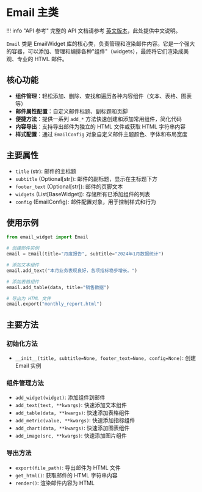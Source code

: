 # Email 主类

!!! info "API 参考"
    完整的 API 文档请参考 [英文版本](../../en/api/email.md)，此处提供中文说明。

`Email` 类是 EmailWidget 库的核心类，负责管理和渲染邮件内容。它是一个强大的容器，可以添加、管理和编排各种"组件"（widgets），最终将它们渲染成美观、专业的 HTML 邮件。

## 核心功能

- **组件管理**：轻松添加、删除、查找和遍历各种内容组件（文本、表格、图表等）
- **邮件属性配置**：自定义邮件标题、副标题和页脚
- **便捷方法**：提供一系列 `add_*` 方法快速创建和添加常用组件，简化代码
- **内容导出**：支持导出邮件为独立的 HTML 文件或获取 HTML 字符串内容
- **样式配置**：通过 `EmailConfig` 对象自定义邮件主题颜色、字体和布局宽度

## 主要属性

- `title` (str): 邮件的主标题
- `subtitle` (Optional[str]): 邮件的副标题，显示在主标题下方
- `footer_text` (Optional[str]): 邮件的页脚文本
- `widgets` (List[BaseWidget]): 存储所有已添加组件的列表
- `config` (EmailConfig): 邮件配置对象，用于控制样式和行为

## 使用示例

```python
from email_widget import Email

# 创建邮件实例
email = Email(title="月度报告", subtitle="2024年1月数据统计")

# 添加文本组件
email.add_text("本月业务表现良好，各项指标稳步增长。")

# 添加表格组件
email.add_table(data, title="销售数据")

# 导出为 HTML 文件
email.export("monthly_report.html")
```

## 主要方法

### 初始化方法
- `__init__(title, subtitle=None, footer_text=None, config=None)`: 创建 Email 实例

### 组件管理方法
- `add_widget(widget)`: 添加组件到邮件
- `add_text(text, **kwargs)`: 快速添加文本组件
- `add_table(data, **kwargs)`: 快速添加表格组件
- `add_metric(value, **kwargs)`: 快速添加指标组件
- `add_chart(data, **kwargs)`: 快速添加图表组件
- `add_image(src, **kwargs)`: 快速添加图片组件

### 导出方法
- `export(file_path)`: 导出邮件为 HTML 文件
- `get_html()`: 获取邮件的 HTML 字符串内容
- `render()`: 渲染邮件内容为 HTML
